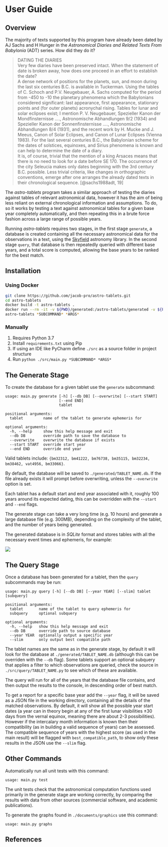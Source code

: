 # User Guide

## Overview

The majority of texts supported by this program have already been dated by AJ Sachs and H Hunger in the
*Astronomical Diaries and Related Texts From Babylonia* (ADT) series. How did they do it?

> DATING THE DIARIES <br />
  Very few diaries have been preserved intact. When the statement of date is broken
  away, how does one proceed in an effort to establish the date?  <br />
  A dense network of positions for the planets, sun, and moon during the last six
  centuries B.C. is available in Tuckerman. Using the tables of C. Schoch and P.V.
  Neugebauer, A. Sachs computed for the period from -450 to -10 the planetary phenomena
  which the Babylonians considered significant: last appearance, first appearance,
  stationary points and (for outer planets) acronychal rising. Tables for lunar and solar
  eclipses exist; I mention P. V. Neugebauer, Spezieller Kanon der Mondfinsternisse ....,
  Astronomische Abhandlungen 9/2 (1934) and Spezieller Kanon der Sonnenfinsternisse
  ...., Astronomische Abhandlungen 8/4 (1931), and the recent work by H. Mucke and J.
  Meeus, Canon of Solar Eclipses, and Canon of Lunar Eclipses (Vienna 1983). For the last
  several centuries B.C., the Babylonian scheme for the dates of solstices, equinoxes, and
  Sirius phenomena is known and can help to determine the date of a diary. <br />
  It is, of course, trivial that the mention of a king Arsaces means that there is no need
  to look for a date before SE 170. The occurrence of the city Seleucia makes only dates
  beginning with the 3rd century B.C. possible. Less trivial criteria, like changes in orthographic
  conventions, emerge after one arranges the already dated texts in their chronological
  sequence. [@sachs1988adt, 19]

The *astro-tablets* program takes a similar approach of testing the diaries against tables of relevant
astronomical data, however it has the aim of being less reliant on
external chronological information and assumptions. 
To do, so it works by testing a text against astronomical tables for a given base year completely automatically,
and then repeating this in a brute force fashion across a large range of possible years.

Running *astro-tablets* requires two stages, in the first stage `generate`, a database is created containing
all the necessary astronomical data for the observations in a text, 
using the [Skyfield](https://rhodesmill.org/skyfield/) astronomy library.
In the second stage `query`, that database is then repeatedly queried with different base years,
and a total score is computed, allowing the base years to be ranked for the best match.

## Installation

### Using Docker

```bash
git clone https://github.com/jacob-pro/astro-tablets.git
cd astro-tablets
docker build -t astro-tablets .
docker run --rm -it -v ${PWD}/generated:/astro-tablets/generated -v ${PWD}/skyfield-data:/astro-tablets/skyfield-data \
astro-tablets *SUBCOMMAND* *ARGS*
```

### Manually

1. Requires Python 3.7
2. Install `requirements.txt` using Pip
3. If using an IDE like PyCharm define `./src` as a source folder in project structure
4. Run `python ./src/main.py *SUBCOMMAND* *ARGS*`

## The Generate Stage

To create the database for a given tablet use the `generate` subcommand:

```
usage: main.py generate [-h] [--db DB] [--overwrite] [--start START]
                        [--end END]
                        tablet

positional arguments:
  tablet         name of the tablet to generate ephemeris for

optional arguments:
  -h, --help     show this help message and exit
  --db DB        override path to save the database to
  --overwrite    overwrite the database if exists
  --start START  override start year
  --end END      override end year
```

Valid tablets include: `{bm32312, bm41222, bm76738, bm35115, bm32234, bm38462, vat4956, bm33066}`.

By default, the database will be saved to `./generated/TABLET_NAME.db`. If the file already exists
it will prompt before overwriting, unless the `--overwrite` option is set.

Each tablet has a default start and end year associated with it, roughly 100 years around its expected
dating, this can be overridden with the `--start` and `--end` flags.

The generate stage can take a very long time (e.g. 10 hours) and generate a large database file (e.g. 300MB),
depending on the complexity of the tablet, and the number of years being generated.

The generated database is in *SQLite* format and stores tables with all the necessary event times and ephemeris,
for example:

![](img/events_table_example.png)

## The Query Stage

Once a database has been generated for a tablet, then the `query` subcommands may be run:

```
usage: main.py query [-h] [--db DB] [--year YEAR] [--slim] tablet [subquery]

positional arguments:
  tablet       name of the tablet to query ephemeris for
  subquery     optional subquery

optional arguments:
  -h, --help   show this help message and exit
  --db DB      override path to source database
  --year YEAR  optionally output a specific year
  --slim       only output best compatible path
```

The tablet names are the same as in the generate stage, by default it will look for the database at
`./generated/TABLET_NAME.db` (although this can be overriden with the `--db` flag).
Some tablets support an optional subquery that applies a filter to which observations are queried, 
check the source in `./src/query/TABLET_NAME.py` to see which of these are available.

The query will run for all of the years that the database file contains, and then output the results to
the console, in descending order of best match.

To get a report for a specific base year add the `--year` flag, it will be saved as a JSON file
in the working directory, containing all the details of the matched observations. By default, it will show
all the possible year start dates (a year can in theory begin at any of the first lunar visibilities ±30 days 
from the vernal equinox, meaning there are about 2-3 possibilities). However if the intercalary month information
is known then their compatibility (as in building a valid sequence of years) can be assessed.
The compatible sequence of years with the highest score (as used in the main result) will be flagged with 
`best_compatible_path`, to show only these results in the JSON use the `--slim` flag. 

## Other Commands

Automatically run all unit tests with this command:

```
usage: main.py test
```

The unit tests check that the astronomical computation functions used primarily in the generate stage
are working correctly, by comparing the results with data from other sources (commercial software, 
and academic publications).

To generate the graphs found in `./documents/graphics` use this command:

```
usage: main.py graphs
```

## References
